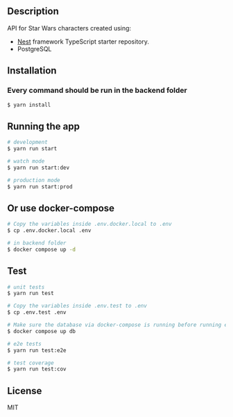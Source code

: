 ## Description

API for Star Wars characters created using:

- [Nest](https://github.com/nestjs/nest) framework TypeScript starter repository.
- PostgreSQL

## Installation

### Every command should be run in the backend folder

```bash
$ yarn install
```

## Running the app

```bash
# development
$ yarn run start

# watch mode
$ yarn run start:dev

# production mode
$ yarn run start:prod
```

## Or use docker-compose

```bash
# Copy the variables inside .env.docker.local to .env
$ cp .env.docker.local .env

# in backend folder
$ docker compose up -d
```

## Test

```bash
# unit tests
$ yarn run test

# Copy the variables inside .env.test to .env
$ cp .env.test .env

# Make sure the database via docker-compose is running before running e2e tests:
$ docker compose up db

# e2e tests
$ yarn run test:e2e

# test coverage
$ yarn run test:cov
```

## License

MIT
